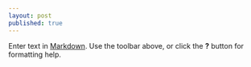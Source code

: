 ```yaml
---
layout: post
published: true
---
```


Enter text in [Markdown](http://daringfireball.net/projects/markdown/). Use the toolbar above, or click the **?** button for formatting help.
